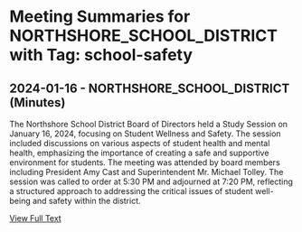 # Meeting Summaries for NORTHSHORE_SCHOOL_DISTRICT with Tag: school-safety

## 2024-01-16 - NORTHSHORE_SCHOOL_DISTRICT (Minutes)

The Northshore School District Board of Directors held a Study Session on January 16, 2024, focusing on Student Wellness and Safety. The session included discussions on various aspects of student health and mental health, emphasizing the importance of creating a safe and supportive environment for students. The meeting was attended by board members including President Amy Cast and Superintendent Mr. Michael Tolley. The session was called to order at 5:30 PM and adjourned at 7:20 PM, reflecting a structured approach to addressing the critical issues of student well-being and safety within the district.

[View Full Text](https://raw.githubusercontent.com/VoronoiPerspectives/WashingtonStateSchoolBoardExplorer/refs/heads/main/data/countries/usa/states/wa/counties/snohomish/school_boards/northshore_school_district/2024/2024-01-16-minutes.txt)

